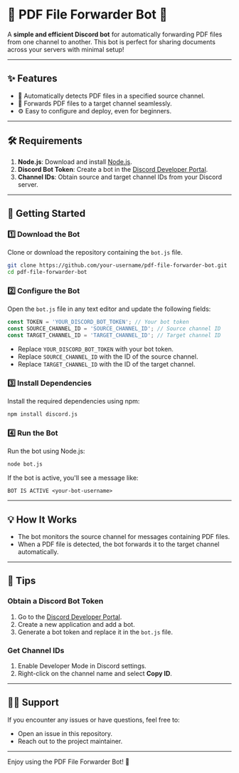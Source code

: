 
# 📄 PDF File Forwarder Bot 🤖

A **simple and efficient Discord bot** for automatically forwarding PDF files from one channel to another. This bot is perfect for sharing documents across your servers with minimal setup!

---

## ✨ Features
- 📂 Automatically detects PDF files in a specified source channel.
- 🔄 Forwards PDF files to a target channel seamlessly.
- ⚙️ Easy to configure and deploy, even for beginners.

---

## 🛠️ Requirements
1. **Node.js**: Download and install [Node.js](https://nodejs.org).
2. **Discord Bot Token**: Create a bot in the [Discord Developer Portal](https://discord.com/developers/applications).
3. **Channel IDs**: Obtain source and target channel IDs from your Discord server.

---

## 🚀 Getting Started

### 1️⃣ Download the Bot
Clone or download the repository containing the `bot.js` file.

```bash
git clone https://github.com/your-username/pdf-file-forwarder-bot.git
cd pdf-file-forwarder-bot
```

### 2️⃣ Configure the Bot
Open the `bot.js` file in any text editor and update the following fields:

```javascript
const TOKEN = 'YOUR_DISCORD_BOT_TOKEN'; // Your bot token
const SOURCE_CHANNEL_ID = 'SOURCE_CHANNEL_ID'; // Source channel ID
const TARGET_CHANNEL_ID = 'TARGET_CHANNEL_ID'; // Target channel ID
```

- Replace `YOUR_DISCORD_BOT_TOKEN` with your bot token.
- Replace `SOURCE_CHANNEL_ID` with the ID of the source channel.
- Replace `TARGET_CHANNEL_ID` with the ID of the target channel.

### 3️⃣ Install Dependencies
Install the required dependencies using npm:

```bash
npm install discord.js
```

### 4️⃣ Run the Bot
Run the bot using Node.js:

```bash
node bot.js
```

If the bot is active, you'll see a message like:
```
BOT IS ACTIVE <your-bot-username>
```

---

## 💡 How It Works
- The bot monitors the source channel for messages containing PDF files.
- When a PDF file is detected, the bot forwards it to the target channel automatically.

---

## 🔧 Tips

### Obtain a Discord Bot Token
1. Go to the [Discord Developer Portal](https://discord.com/developers/applications).
2. Create a new application and add a bot.
3. Generate a bot token and replace it in the `bot.js` file.

### Get Channel IDs
1. Enable Developer Mode in Discord settings.
2. Right-click on the channel name and select **Copy ID**.

---

## 🙋‍♂️ Support
If you encounter any issues or have questions, feel free to:
- Open an issue in this repository.
- Reach out to the project maintainer.

---

Enjoy using the PDF File Forwarder Bot! 🎉
